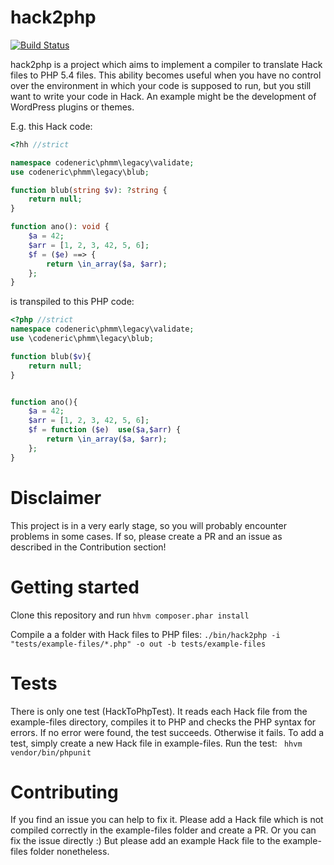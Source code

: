 # hack2php
[![Build Status](https://travis-ci.org/codeneric/hack2php.svg?branch=master)](https://travis-ci.org/codeneric/hack2php) 

hack2php is a project which aims to implement a compiler to translate Hack files to PHP 5.4 files. 
This ability becomes useful when you have no control over the environment in which your code is supposed to run, but you still want to write your code in Hack.
An example might be the development of WordPress plugins or themes. 

E.g. this Hack code:
```php
<?hh //strict

namespace codeneric\phmm\legacy\validate;
use codeneric\phmm\legacy\blub;

function blub(string $v): ?string {
    return null;
}

function ano(): void {
    $a = 42;
    $arr = [1, 2, 3, 42, 5, 6];
    $f = ($e) ==> {
        return \in_array($a, $arr);
    };
}
```

is transpiled to this PHP code:

```php
<?php //strict
namespace codeneric\phmm\legacy\validate;
use \codeneric\phmm\legacy\blub;

function blub($v){
    return null;
}


function ano(){
    $a = 42;
    $arr = [1, 2, 3, 42, 5, 6];
    $f = function ($e)  use($a,$arr) {
        return \in_array($a, $arr);
    };
}
```




# Disclaimer 
This project is in a very early stage, so you will probably encounter problems in some cases. If so, please create a PR and an issue as described in the Contribution section!

# Getting started
Clone this repository and run `hhvm composer.phar install`

Compile a a folder with Hack files to PHP files: `./bin/hack2php -i "tests/example-files/*.php" -o out -b tests/example-files` 

# Tests
There is only one test (HackToPhpTest). It reads each Hack file from the example-files directory, compiles it to PHP and checks the PHP syntax for errors. If no error were found, the test succeeds. Otherwise it fails. 
To add a test, simply create a new Hack file in example-files. 
Run the test: ` hhvm vendor/bin/phpunit`  

# Contributing
If you find an issue you can help to fix it. Please add a Hack file which is not compiled correctly in the example-files folder and create a PR. 
Or you can fix the issue directly :)
But please add an example Hack file to the example-files folder nonetheless. 

